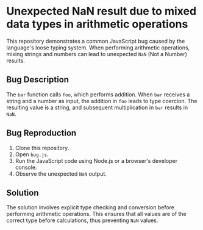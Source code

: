 # Unexpected NaN result due to mixed data types in arithmetic operations

This repository demonstrates a common JavaScript bug caused by the language's loose typing system. When performing arithmetic operations, mixing strings and numbers can lead to unexpected `NaN` (Not a Number) results.

## Bug Description
The `bar` function calls `foo`, which performs addition. When `bar` receives a string and a number as input, the addition in `foo` leads to type coercion.  The resulting value is a string, and subsequent multiplication in `bar` results in `NaN`.

## Bug Reproduction
1. Clone this repository.
2. Open `bug.js`.
3. Run the JavaScript code using Node.js or a browser's developer console.
4. Observe the unexpected `NaN` output.

## Solution
The solution involves explicit type checking and conversion before performing arithmetic operations. This ensures that all values are of the correct type before calculations, thus preventing `NaN` values.